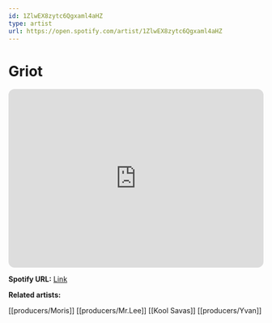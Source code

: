 ```yaml
---
id: 1ZlwEX8zytc6Qgxaml4aHZ
type: artist
url: https://open.spotify.com/artist/1ZlwEX8zytc6Qgxaml4aHZ
---
```

# Griot

<iframe style="border-radius:12px" src="https://open.spotify.com/embed/artist/1ZlwEX8zytc6Qgxaml4aHZ" width="100%" height="352" frameBorder="0" allowfullscreen="" allow="autoplay; clipboard-write; encrypted-media; fullscreen; picture-in-picture" loading="lazy"></iframe>

**Spotify URL:** [Link](https://open.spotify.com/artist/1ZlwEX8zytc6Qgxaml4aHZ)

**Related artists:**

[[producers/Moris]]
[[producers/Mr.Lee]]
[[Kool Savas]]
[[producers/Yvan]]

